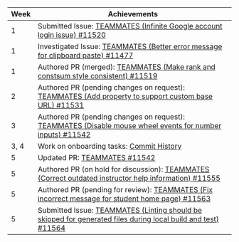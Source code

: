 | Week | Achievements |
| ---- | ------------ |
| 1 | Submitted Issue: [TEAMMATES (Infinite Google account login issue) #11520](https://github.com/TEAMMATES/teammates/issues/11520) |
| 1 | Investigated Issue: [TEAMMATES (Better error message for clipboard paste) #11477](https://github.com/TEAMMATES/teammates/issues/11477)
| 1 | Authored PR (merged): [TEAMMATES (Make rank and constsum style consistent) #11519](https://github.com/TEAMMATES/teammates/pull/11519) |
| 2 | Authored PR (pending changes on request): [TEAMMATES (Add property to support custom base URL) #11531](https://github.com/TEAMMATES/teammates/pull/11531) |
| 3 | Authored PR (pending changes on request): [TEAMMATES (Disable mouse wheel events for number inputs) #11542](https://github.com/TEAMMATES/teammates/pull/11542) |
| 3, 4 | Work on onboarding tasks: [Commit History](https://github.com/TEAMMATES-2122S2-Team2/teammates/commits/onboarding-task?author=fsgmhoward) |
| 5 | Updated PR: [TEAMMATES #11542](https://github.com/TEAMMATES/teammates/pull/11542) |
| 5 | Authored PR (on hold for discussion): [TEAMMATES (Correct outdated instructor help information) #11555](https://github.com/TEAMMATES/teammates/pull/11555) |
| 5 | Authored PR (pending for review): [TEAMMATES (Fix incorrect message for student home page) #11563](https://github.com/TEAMMATES/teammates/pull/11563) |
| 5 | Submitted Issue: [TEAMMATES (Linting should be skipped for generated files during local build and test) #11564](https://github.com/TEAMMATES/teammates/issues/11564) |